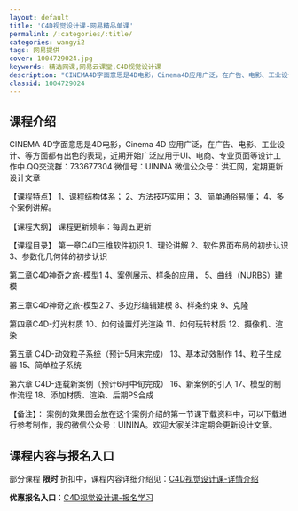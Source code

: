 ```yaml
---
layout: default
title: 'C4D视觉设计课-网易精品单课'
permalink: /:categories/:title/
categories: wangyi2
tags: 网易提供
cover: 1004729024.jpg
keywords: 精选网课,网易云课堂,C4D视觉设计课
description: "CINEMA4D字面意思是4D电影，Cinema4D应用广泛，在广告、电影、工业设计、等方面都有出色的表现，近期开始广泛应用于UI、电商、专业页面等设计工作中.QQ交流群：733677304"
classid: 1004729024
---
```


## 课程介绍

CINEMA 4D字面意思是4D电影，Cinema 4D 应用广泛，在广告、电影、工业设计、等方面都有出色的表现，近期开始广泛应用于UI、电商、专业页面等设计工作中.QQ交流群：733677304
微信号：UININA   微信公众号：洪汇网，定期更新设计文章


【课程特点】
1、课程结构体系；
2、方法技巧实用；
3、简单通俗易懂；
4、多个案例讲解。

【课程大纲】
课程更新频率：每周五更新

【课程目录】
第一章C4D三维软件初识
1、理论讲解
2、软件界面布局的初步认识
3、参数化几何体的初步认识

第二章C4D神奇之旅-模型1
4、案例展示、样条的应用，
5、曲线（NURBS）建模


第三章C4D神奇之旅-模型2
7、多边形编辑建模
8、样条约束
9、克隆

第四章C4D-灯光材质
10、如何设置灯光渲染
11、如何玩转材质
12、摄像机、渲染

第五章 C4D-动效粒子系统（预计5月末完成）
13、基本动效制作
14、粒子生成器
15、简单粒子系统

第六章 C4D-连载新案例（预计6月中旬完成）
16、新案例的引入
17、模型的制作流程
18、添加材质、渲染、后期PS合成

【备注】：
案例的效果图会放在这个案例介绍的第一节课下载资料中，可以下载进行参考制作，我的微信公众号：UININA。欢迎大家关注定期会更新设计文章。

## 课程内容与报名入口

部分课程 **限时** 折扣中，课程内容详细介绍见：[C4D视觉设计课-详情介绍](https://study.163.com/course/introduction/1004729024.htm?share=1&shareId=1025206652&utm_campaign=share&utm_medium=iphoneShare&utm_source=&utm_u=1025206652)

**优惠报名入口**：[C4D视觉设计课-报名学习](https://study.163.com/course/introduction/1004729024.htm?share=1&shareId=1025206652&utm_campaign=share&utm_medium=iphoneShare&utm_source=&utm_u=1025206652)

